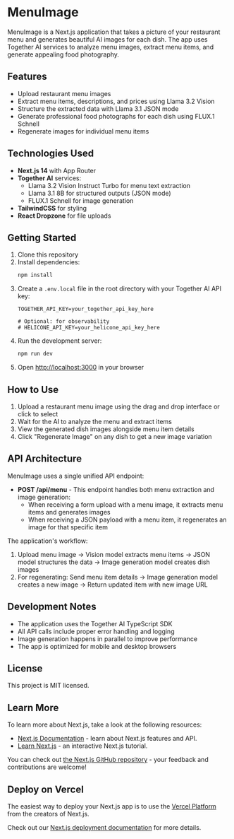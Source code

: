 # MenuImage

MenuImage is a Next.js application that takes a picture of your restaurant menu and generates beautiful AI images for each dish. The app uses Together AI services to analyze menu images, extract menu items, and generate appealing food photography.

## Features

- Upload restaurant menu images
- Extract menu items, descriptions, and prices using Llama 3.2 Vision
- Structure the extracted data with Llama 3.1 JSON mode
- Generate professional food photographs for each dish using FLUX.1 Schnell
- Regenerate images for individual menu items

## Technologies Used

- **Next.js 14** with App Router
- **Together AI** services:
  - Llama 3.2 Vision Instruct Turbo for menu text extraction
  - Llama 3.1 8B for structured outputs (JSON mode)
  - FLUX.1 Schnell for image generation
- **TailwindCSS** for styling
- **React Dropzone** for file uploads

## Getting Started

1. Clone this repository
2. Install dependencies:
   ```bash
   npm install
   ```
3. Create a `.env.local` file in the root directory with your Together AI API key:
   ```
   TOGETHER_API_KEY=your_together_api_key_here
   
   # Optional: for observability
   # HELICONE_API_KEY=your_helicone_api_key_here
   ```
4. Run the development server:
   ```bash
   npm run dev
   ```
5. Open [http://localhost:3000](http://localhost:3000) in your browser

## How to Use

1. Upload a restaurant menu image using the drag and drop interface or click to select
2. Wait for the AI to analyze the menu and extract items
3. View the generated dish images alongside menu item details
4. Click "Regenerate Image" on any dish to get a new image variation

## API Architecture

MenuImage uses a single unified API endpoint:

- **POST /api/menu** - This endpoint handles both menu extraction and image generation:
  - When receiving a form upload with a menu image, it extracts menu items and generates images
  - When receiving a JSON payload with a menu item, it regenerates an image for that specific item

The application's workflow:
1. Upload menu image → Vision model extracts menu items → JSON model structures the data → Image generation model creates dish images
2. For regenerating: Send menu item details → Image generation model creates a new image → Return updated item with new image URL

## Development Notes

- The application uses the Together AI TypeScript SDK
- All API calls include proper error handling and logging
- Image generation happens in parallel to improve performance
- The app is optimized for mobile and desktop browsers

## License

This project is MIT licensed.

## Learn More

To learn more about Next.js, take a look at the following resources:

- [Next.js Documentation](https://nextjs.org/docs) - learn about Next.js features and API.
- [Learn Next.js](https://nextjs.org/learn) - an interactive Next.js tutorial.

You can check out [the Next.js GitHub repository](https://github.com/vercel/next.js) - your feedback and contributions are welcome!

## Deploy on Vercel

The easiest way to deploy your Next.js app is to use the [Vercel Platform](https://vercel.com/new?utm_medium=default-template&filter=next.js&utm_source=create-next-app&utm_campaign=create-next-app-readme) from the creators of Next.js.

Check out our [Next.js deployment documentation](https://nextjs.org/docs/app/building-your-application/deploying) for more details.
